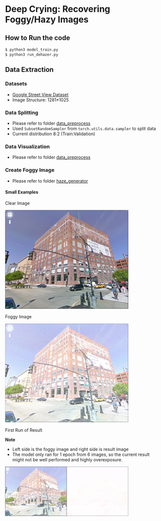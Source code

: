 # Deep Crying: Recovering Foggy/Hazy Images

## How to Run the code

```
$ python3 model_train.py
$ python3 run_dehazer.py
```

## Data Extraction

### Datasets
- [Google Street View Dataset](https://www.crcv.ucf.edu/projects/GMCP_Geolocalization/#Dataset)
- Image Structure: 1281*1025

### Data Splitting

- Please refer to folder [data_preprocess](preprocessing)
- Used `SubsetRandomSampler` from `torch.utils.data.sampler` to split data
- Current distribution 8:2 (Train:Validation)

### Data Visualization

- Please refer to folder [data_preprocess](preprocessing)


### Create Foggy Image
- Please refer to folder [haze_generator](haze_generator)
 
#### Small Examples

Clear Image

<img src="imgs/clear_demo1.jpg " alt="clear_demo" width="400"/>

Foggy Image

<img src="imgs/foggy_demo1.jpg " alt="clear_demo" width="400"/>

First Run of Result

**Note**
  - Left side is the foggy image and right side is result image
  - The model only ran for 1 epoch from 6 images, so the current result might not be well performed and highly overexposure.
  
<img src="imgs/result_demo1.jpg " alt="clear_demo" width="400"/>


